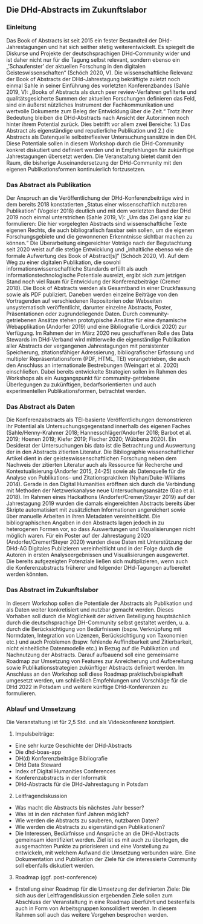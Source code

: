 ## Die DHd-Abstracts im Zukunftslabor
### Einleitung
Das Book of Abstracts ist seit 2015 ein fester Bestandteil der DHd-Jahrestagungen und hat sich seither stetig weiterentwickelt. Es spiegelt die Diskurse und Projekte der deutschsprachigen DHd-Community wider und ist daher nicht nur für die Tagung selbst relevant, sondern ebenso ein „’Schaufenster’ der aktuellen Forschung in den digitalen Geisteswissenschaften“ (Schöch 2020, V). Die wissenschaftliche Relevanz der Book of Abstracts der DHd-Jahrestagung bekräftigte zuletzt noch einmal Sahle in seiner Einführung des vorletzten Konferenzbandes (Sahle 2019, V): „Books of Abstracts als durch peer review-Verfahren gefilterte und qualitätsgesicherte Summen der aktuellen Forschungen definieren das Feld, sind ein äußerst nützliches Instrument der Fachkommunikation und wertvolle Dokumente zum Beleg der Entwicklung über die Zeit.“ Trotz ihrer Bedeutung bleiben die DHd-Abstracts nach Ansicht der Autor:innen noch hinter ihrem Potential zurück. Dies betrifft vor allem zwei Bereiche: 1.) Das Abstract als eigenständige und reputierliche Publikation und 2.) die Abstracts als Datenquelle selbstreflexiver Untersuchungsansätze in den DH. Diese Potentiale sollen in diesem Workshop durch die DHd-Community konkret diskutiert und definiert werden und in Empfehlungen für zukünftige Jahrestagungen übersetzt werden. Die Veranstaltung bietet damit den Raum, die bisherige Auseinandersetzung der DHd-Community mit den eigenen Publikationsformen kontinuierlich fortzusetzen.
### Das Abstract als Publikation
Der Anspruch an die Veröffentlichung der DHd-Konferenzbeiträge wird in dem bereits 2018 konstatierten „Status einer wissenschaftlich nutzbaren Publikation“ (Vogeler 2018) deutlich und mit dem vorletzten Band der DHd 2019 noch einmal unterstrichen (Sahle 2019, V): „Um das Ziel ganz klar zu formulieren: Die hier vorgelegten Abstracts sind wissenschaftliche Texte eigenen Rechts, die auch bibliografisch fassbar sein sollen, um die eigenen Forschungsgebiete und die gewonnenen Erkenntnisse sichtbar machen zu können.“ Die Überarbeitung eingereichter Voträge nach der Begutachtung seit 2020 weist auf die stetige Entwicklung und „inhaltliche ebenso wie die formale Aufwertung des Book of Abstract[s]” (Schöch 2020, V). Auf dem Weg zu einer digitalen Publikation, die sowohl informationswissenschaftliche Standards erfüllt als auch informationstechnologische Potentiale ausreizt, ergibt sich zum jetzigen Stand noch viel Raum für Entwicklung der Konferenzbeiträge (Cremer 2018). Die Book of Abstracts werden als Gesamtband in einer Druckfassung sowie als PDF publiziert. Daneben werden einzelne Beiträge von den Vortragenden auf verschiedenen Repositorien oder Webseiten unsystematisch veröffentlicht, darunter einzelne Abstracts, Poster, Präsentationen oder zugrundeliegende Daten. Durch community-getriebenen Ansätze stehen prototypische Ansätze für eine dynamische Webapplikation (Andorfer 2019) und eine Bibliografie (Lordick 2020) zur Verfügung. Im Rahmen der im März 2020 neu geschaffenen Rolle des Data Stewards im DHd-Verband wird mittlerweile die eigenständige Publikation aller Abstracts der vergangenen Jahrestagungen mit persistenter Speicherung, zitationsfähiger Adressierung, bibliografischer Erfassung und multipler Repräsentationsform (PDF, HTML, TEI) vorangetrieben, die auch den Anschluss an internationale Bestrebungen (Weingart et al. 2020) einschließen. Dabei bereits entwickelte Strategien sollen im Rahmen des Workshops als ein Ausgangspunkt für community-getriebene Überlegungen zu zukünftigen, bedarfsorientierten und auch experimentellen Publikationsformen, betrachtet werden.
### Das Abstract als Daten
Die Konferenzabstracts als TEI-basierte Veröffentlichungen demonstrieren ihr Potential als Untersuchungsgegenstand innerhalb des eigenen Faches (Sahle/Henny-Krahmer 2018; Hannesschläger/Andorfer 2018; Barbot et al. 2019; Hoenen 2019; Kiefer 2019; Fischer 2020; Wübbena 2020). Ein Desiderat der Untersuchungen bis dato ist die Betrachtung und Auswertung der in den Abstracts zitierten Literatur. Die Bibliographie wissenschaftlicher Artikel dient in der geisteswissenschaftlichen Forschung neben dem Nachweis der zitierten Literatur auch als Ressource für Recherche und Kontextualisierung (Andorfer 2015, 24-25) sowie als Datenquelle für die Analyse von Publikations- und Zitationspraktiken (Nyhan/Duke-Williams 2014). Gerade in den Digital Humanities eröffnen sich durch die Verbindung mit Methoden der Netzwerkanalyse neue Untersuchungsansätze (Gao et al. 2018). Im Rahmen eines Hackathons (Andorfer/Cremer/Steyer 2019) auf der Jahrestagung 2019 wurden die damals eingereichten Abstracts bereits über Skripte automatisiert mit zusätzlichen Informationen angereichert sowie über manuelle Arbeiten in ihren Metadaten vereinheitlicht. Die bibliographischen Angaben in den Abstracts lagen jedoch in zu heterogenen Formen vor, so dass Auswertungen und Visualisierungen nicht möglich waren. Für ein Poster auf der Jahrestagung 2020 (Andorfer/Cremer/Steyer 2020) wurden diese Daten mit Unterstützung der DHd-AG Digitales Publizieren vereinheitlicht und in der Folge durch die Autoren in ersten Analyseergebnissen und Visualisierungen ausgewertet. Die bereits aufgezeigten Potenziale ließen sich multiplizieren, wenn auch die Konferenzabstracts früherer und folgender DHd-Tagungen aufbereitet werden könnten.
### Das Abstract im Zukunftslabor
In diesem Workshop sollen die Potentiale der Abstracts als Publikation und als Daten weiter konkretisiert und nutzbar gemacht werden. Dieses Vorhaben soll durch die Möglichkeit der aktiven Beteiligung hauptsächlich durch die deutschsprachige DH-Community selbst gestaltet werden, u. a. durch die Berücksichtigung von Bedürfnissen (bspw. Verknüpfung mit Normdaten, Integration von Lizenzen, Berücksichtigung von Taxonomien etc.) und auch Problemen (bspw. fehlende Auffindbarkeit und Zitierbarkeit, nicht einheitliche Datenmodelle etc.) in Bezug auf die Publikation und Nachnutzung der Abstracts. Darauf aufbauend soll eine gemeinsame Roadmap zur Umsetzung von Features zur Anreicherung und Aufbereitung sowie Publikationsstrategien zukünftiger Abstracts definiert werden. Im Anschluss an den Workshop soll diese Roadmap praktisch/beispielhaft umgesetzt werden, um schließlich Empfehlungen und Vorschläge für die DHd 2022 in Potsdam und weitere künftige DHd-Konferenzen zu formulieren.
### Ablauf und Umsetzung
Die Veranstaltung ist für 2,5 Std. und als Videokonferenz konzipiert.
1. Impulsbeiträge:
  - Eine sehr kurze Geschichte der DHd-Abstracts
  - Die dhd-boas-app
  - DH(d) Konferenzbeiträge Bibliografie
  - DHd Data Steward
  - Index of Digital Humanities Conferences
  - Konferenzabstracts in der Informatik
  - DHd-Abstracts für die DHd-Jahrestagung in Potsdam
2. Leitfragendiskussion
  - Was macht die Abstracts bis nächstes Jahr besser?
  - Was ist in den nächsten fünf Jahren möglich?
  - Wie werden die Abstracts zu sauberen, nutzbaren Daten?
  - Wie werden die Abstracts zu eigenständigen Publikationen?
  - Die Interessen, Bedürfnisse und Ansprüche an die DHd-Abstracts gemeinsam identifiziert werden. Ziel ist es mit auch zu überlegen, die ausgemachten Punkte zu priorisieren und eine Vorstellung zu entwickeln, mit welchem Aufwand die Umsetzung verbunden wäre. Eine Dokumentation und Publikation der Ziele für die interessierte Community soll ebenfalls diskutiert werden.
3. Roadmap (ggf. post-conference)
  - Erstellung einer Roadmap für die Umsetzung der definierten Ziele: Die sich aus der Leitfragendiskussion ergebenden Ziele sollen zum Abschluss der Veranstaltung in eine Roadmap überführt und bestenfalls auch in Form von Arbeitsgruppen konsolidiert werden. In diesem Rahmen soll auch das weitere Vorgehen besprochen werden.
